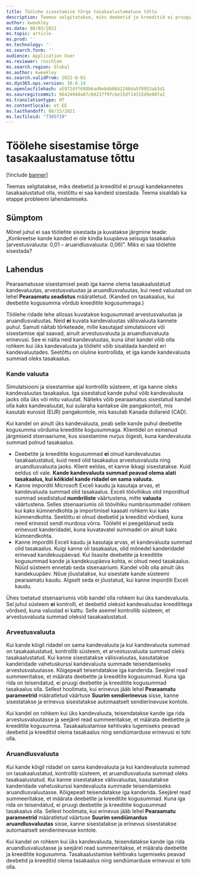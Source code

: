 ```yaml
---
title: Töölehe sisestamise tõrge tasakaalustamatuse tõttu
description: Teemas selgitatakse, miks deebetid ja kreeditid ei pruugi kandekannetes tasakaalustatud olla, mistõttu ei saa kandeid sisestada. Teema sisaldab ka etappe probleemi lahendamiseks.
author: kweekley
ms.date: 08/03/2021
ms.topic: article
ms.prod: ''
ms.technology: ''
ms.search.form: ''
audience: Application User
ms.reviewer: roschlom
ms.search.region: Global
ms.author: kweekley
ms.search.validFrom: 2021-8-03
ms.dyn365.ops.version: 10.0.14
ms.openlocfilehash: a59724ff698b6ad0e84b0642240da5f8953ab3d1
ms.sourcegitcommit: 9642494da87c0d237f9fcbe15df14315d9e88fa2
ms.translationtype: HT
ms.contentlocale: et-EE
ms.lasthandoff: 08/15/2021
ms.locfileid: "7385719"
---
```

# <a name="journal-posting-failure-because-of-imbalance"></a>Töölehe sisestamise tõrge tasakaalustamatuse tõttu

[!include [banner](../includes/banner.md)]

Teemas selgitatakse, miks deebetid ja kreeditid ei pruugi kandekannetes tasakaalustatud olla, mistõttu ei saa kandeid sisestada. Teema sisaldab ka etappe probleemi lahendamiseks.

## <a name="symptom"></a>Sümptom

Mõnel juhul ei saa töölehte sisestada ja kuvatakse järgmine teade: „Konkreetse kande kanded ei ole kindla kuupäeva seisuga tasakaalus (arvestusvaluuta: 0,01 – aruandlusvaluuta: 0,06)”. Miks ei saa töölehte sisestada?

## <a name="resolution"></a>Lahendus

Pearaamatusse sisestamisel peab iga kanne olema tasakaalustatud kandevaluutas, arvestusvaluutas ja aruandlusvaluutas, kui need valuutad on lehel **Pearaamatu seadistus** määratletud. (Kanded on tasakaalus, kui deebetite kogusumma võrdub kreeditite kogusummaga.)

Töölehe ridade lehe allosas kuvatakse kogusummad arvestusvaluutas ja aruandlusvaluutas. Neid **ei** kuvata kandevaluutas välisvaluuta kannete puhul. Samuti näitab tõrketeade, mille kasutajad simulatsiooni või sisestamise ajal saavad, ainult arvestusvaluuta ja aruandlusvaluuta erinevusi. See ei näita neid kandevaluutas, kuna ühel kandel võib olla rohkem kui üks kandevaluuta ja tööleht võib sisaldada kandeid eri kandevaluutades. Seetõttu on oluline kontrollida, et iga kande kandevaluuta summad oleks tasakaalus.

### <a name="transaction-currency"></a>Kande valuuta

Simulatsiooni ja sisestamise ajal kontrollib süsteem, et iga kanne oleks kandevaluutas tasakaalus. Iga sisestatud kande puhul võib kandevaluuta jaoks olla üks või mitu valuutat. Näiteks võib pearaamatus sisestatud kandel olla kaks kandevaluutat, kui sularaha kantakse üle pangakontolt, mis kasutab eurosid (EUR) pangakontole, mis kasutab Kanada dollareid (CAD).

Kui kandel on ainult üks kandevaluuta, peab selle kande puhul deebetite kogusumma võrduma kreeditite kogusummaga. Klientidel on esinenud järgmiseid stsenaariume, kus sisestamine nurjus õigesti, kuna kandevaluuta summad polnud tasakaalus.

- Deebetite ja kreeditite kogusummad **ei** olnud kandevaluutas tasakaalustatud, kuid need olid tasakaalus arvestusvaluuta ning aruandlusvaluuta jaoks. Klient eeldas, et kanne ikkagi sisestatakse. Kuid eeldus oli vale. **Kande kandevaluuta summad peavad olema alati tasakaalus, kui kõikidel kande ridadel on sama valuuta.**
- Kanne imporditi Microsoft Exceli kaudu ja kasutaja arvas, et kandevaluuta summad olid tasakaalus. Exceli töövihikus olid imporditud summad seadistatud **numbriliste** väärtustena, mitte **valuuta** väärtustena. Selles stsenaariumis oli töövihiku numbrisummadel rohkem kui kaks kümnendkohta ja importimisel kaasati rohkem kui kaks kümnendkohta. Seetõttu ei olnud deebetid ja kreeditid võrdsed, kuna need erinesid sendi murdosa võrra. Tööleht ei peegeldanud seda erinevust kanderidadel, kuna kuvatavatel summadel on ainult kaks kümnendkohta.
- Kanne imporditi Exceli kaudu ja kasutaja arvas, et kandevaluuta summad olid tasakaalus. Kuigi kanne oli tasakaalus, olid mõnedel kanderidadel erinevad kandekuupäevad. Kui lisasite deebetite ja kreeditite kogusummad kande ja kandekuupäeva kohta, ei olnud need tasakaalus. Nüüd süsteem ennetab seda stsenaariumi. Kandel võib olla ainult üks kandekuupäev. Nõue jõustatakse, kui sisestate kande süsteemi pearaamatu kaudu. Algselt seda ei jõustatud, kui kanne imporditi Exceli kaudu.

Ühes toetatud stsenaariumis võib kandel olla rohkem kui üks kandevaluuta. Sel juhul süsteem **ei** kontrolli, et deebetid oleksid kandevaluutas kreedititega võrdsed, kuna valuutad ei kattu. Selle asemel kontrollib süsteem, et arvestusvaluuta summad oleksid tasakaalustatud.

### <a name="accounting-currency"></a>Arvestusvaluuta

Kui kande kõigil ridadel on sama kandevaluuta ja kui kandevaluuta summad on tasakaalustatud, kontrollib süsteem, et arvestusvaluuta summad oleks tasakaalustatud. Kui kanne sisestatakse välisvaluutas, kasutatakse kanderidade vahetuskurssi kandevaluuta summade teisendamiseks arvestusvaluutasse. Kõigepealt teisendatakse iga kanderida. Seejärel read summeeritakse, et määrata deebetite ja kreeditite kogusummad. Kuna iga rida on teisendatud, ei pruugi deebetite ja kreeditite kogusummad tasakaalus olla. Sellest hoolimata, kui erinevus jääb lehel **Pearaamatu parameetrid** määratletud väärtuse **Suurim sendierinevus** sisse, kanne sisestatakse ja erinevus sisestatakse automaatselt sendierinevuse kontole.

Kui kandel on rohkem kui üks kandevaluuta, teisendatakse kande iga rida arvestusvaluutasse ja seejärel read summeeritakse, et määrata deebetite ja kreeditite kogusumma. Tasakaalustamise kehtivaks lugemiseks peavad deebetid ja kreeditid olema tasakaalus ning sendiümarduse erinevusi ei tohi olla.

### <a name="reporting-currency"></a>Aruandlusvaluuta

Kui kande kõigil ridadel on sama kandevaluuta ja kui kandevaluuta summad on tasakaalustatud, kontrollib süsteem, et aruandlusvaluuta summad oleks tasakaalustatud. Kui kanne sisestatakse välisvaluutas, kasutatakse kanderidade vahetuskurssi kandevaluuta summade teisendamiseks aruandlusvaluutasse. Kõigepealt teisendatakse iga kanderida. Seejärel read summeeritakse, et määrata deebetite ja kreeditite kogusummad. Kuna iga rida on teisendatud, ei pruugi deebetite ja kreeditite kogusummad tasakaalus olla. Sellest hoolimata, kui erinevus jääb lehel **Pearaamatu parameetrid** määratletud väärtuse **Suurim sendiümardus aruandlusvaluutas** sisse, kanne sisestatakse ja erinevus sisestatakse automaatselt sendierinevuse kontole.

Kui kandel on rohkem kui üks kandevaluuta, teisendatakse kande iga rida aruandlusvaluutasse ja seejärel read summeeritakse, et määrata deebetite ja kreeditite kogusumma. Tasakaalustamise kehtivaks lugemiseks peavad deebetid ja kreeditid olema tasakaalus ning sendiümarduse erinevusi ei tohi olla.

